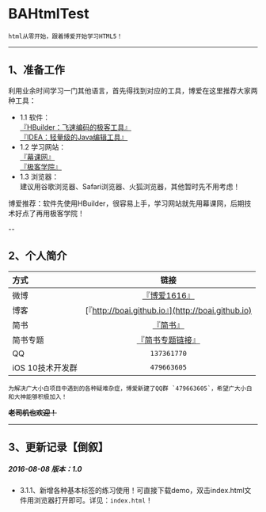 # BAHtmlTest
    html从零开始，跟着博爱开始学习HTML5！
---

## 1、准备工作
利用业余时间学习一门其他语言，首先得找到对应的工具，博爱在这里推荐大家两种工具： <br>
* 1.1 软件： <br>
	[『HBuilder：飞速编码的极客工具』](http://www.dcloud.io/) <br>
	[『IDEA：轻量级的Java编辑工具』](https://www.jetbrains.com/idea/) <br>
* 1.2 学习网站： <br>
	[『幕课网』](http://www.imooc.com/) <br>
	[『极客学院』](http://www.jikexueyuan.com/)
* 1.3 浏览器：<br>
	建议用谷歌浏览器、Safari浏览器、火狐浏览器，其他暂时先不用考虑！

博爱推荐：软件先使用HBuilder，很容易上手，学习网站就先用幕课网，后期技术好点了再用极客学院！

--

## 2、个人简介
方式     | 链接 | 
:----------- | :-----------: | 
微博     | [『博爱1616』](http://weibo.com/2706728003/profile?rightmod=1&wvr=6&mod=personinfo&is_all=1)        |
博客     | [『http://boai.github.io』](http://boai.github.io)   | 
简书     | [『简书』](http://www.jianshu.com/users/95c9800fdf47/latest_articles) | 
简书专题  | [『简书专题链接』](http://www.jianshu.com/collection/072d578bf782) | 
QQ       | `137361770`        | 
iOS 10技术开发群       | `479663605`        | 

    为解决广大小白项目中遇到的各种疑难杂症，博爱新建了QQ群 `479663605`，希望广大小白和大神能够积极加入！

**~~老司机也欢迎！~~**

---
## 3、更新记录【倒叙】

##### 2016-08-08  版本：1.0
- 3.1.1、新增各种基本标签的练习使用！可直接下载demo，双击index.html文件用浏览器打开即可。详见：`index.html`！





